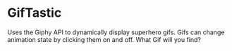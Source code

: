 # GifTastic
Uses the Giphy API to dynamically display superhero gifs. Gifs can change animation state by clicking them on and off. What Gif will you find?

